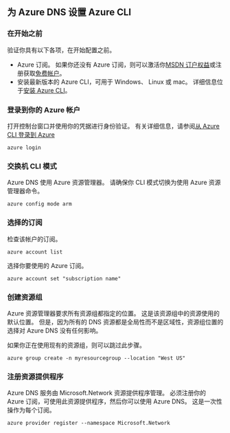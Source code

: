 ## <a name="set-up-azure-cli-for-azure-dns"></a>为 Azure DNS 设置 Azure CLI

### <a name="before-you-begin"></a>在开始之前

验证你具有以下各项，在开始配置之前。

* Azure 订阅。 如果你还没有 Azure 订阅，则可以激活你[MSDN 订户权益](https://azure.microsoft.com/pricing/member-offers/msdn-benefits-details/)或注册获取[免费帐户](https://azure.microsoft.com/pricing/free-trial/)。
* 安装最新版本的 Azure CLI，可用于 Windows、 Linux 或 mac。 详细信息位于[安装 Azure CLI](../articles/cli-install-nodejs.md)。

### <a name="sign-in-to-your-azure-account"></a>登录到你的 Azure 帐户

打开控制台窗口并使用你的凭据进行身份验证。 有关详细信息，请参阅[从 Azure CLI 登录到 Azure](../articles/xplat-cli-connect.md)

```azurecli
azure login
```

### <a name="switch-cli-mode"></a>交换机 CLI 模式

Azure DNS 使用 Azure 资源管理器。 请确保你 CLI 模式切换为使用 Azure 资源管理器命令。

```azurecli
azure config mode arm
```

### <a name="select-the-subscription"></a>选择的订阅

检查该帐户的订阅。

```azurecli
azure account list
```

选择你要使用的 Azure 订阅。

```azurecli
azure account set "subscription name"
```

### <a name="create-a-resource-group"></a>创建资源组

Azure 资源管理器要求所有资源组都指定的位置。 这是该资源组中的资源使用的默认位置。 但是，因为所有的 DNS 资源都是全局性而不是区域性，资源组位置的选择对 Azure DNS 没有任何影响。

如果你正在使用现有的资源组，则可以跳过此步骤。

```azurecli
azure group create -n myresourcegroup --location "West US"
```

### <a name="register-resource-provider"></a>注册资源提供程序

Azure DNS 服务由 Microsoft.Network 资源提供程序管理。 必须注册你的 Azure 订阅，可使用此资源提供程序，然后你可以使用 Azure DNS。 这是一次性操作为每个订阅。

```azurecli
azure provider register --namespace Microsoft.Network
```

